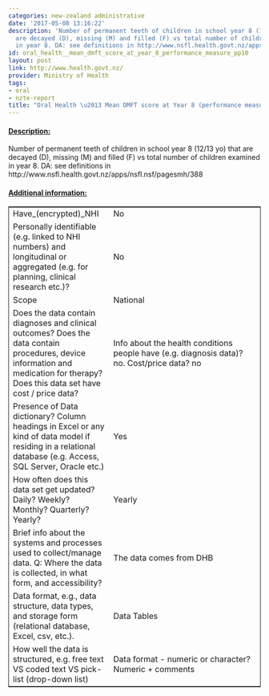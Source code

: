 ```yaml
---
categories: new-zealand administrative
date: '2017-05-08 13:16:22'
description: 'Number of permanent teeth of children in school year 8 (12/13 yo) that
  are decayed (D), missing (M) and filled (F) vs total number of children examined
  in year 8. DA: see definitions in http://www.nsfl.health.govt.nz/apps/nsfl.nsf/pagesmh/388'
id: oral_health__mean_dmft_score_at_year_8_performance_measure_pp10
layout: post
link: http://www.health.govt.nz/
provider: Ministry of Health
tags:
- oral
- nzte-report
title: "Oral Health \u2013 Mean DMFT score at Year 8 (performance measure PP10)"
---
```



 <h4> <u>Description:</u> </h4>
Number of permanent teeth of children in school year 8 (12/13 yo) that are decayed (D), missing (M) and filled (F) vs total number of children examined in year 8. DA: see definitions in http://www.nsfl.health.govt.nz/apps/nsfl.nsf/pagesmh/388
 <h4> <u>Additional information:</u> </h4>
 <table style="border: 1px solid">
 <tr> <td width="40%">Have_(encrypted)_NHI</td> <td>No</td> </tr>
 <tr> <td width="40%">Personally identifiable (e.g. linked to NHI numbers) and longitudinal or aggregated (e.g. for planning, clinical research etc.)?</td> <td>No</td> </tr>
 <tr> <td width="40%">Scope</td> <td>National</td> </tr>
 <tr> <td width="40%">Does the data contain diagnoses and clinical outcomes?
Does the data contain procedures, device information and medication for therapy?
Does this data set have cost / price data?</td> <td>Info about the health conditions people have (e.g. diagnosis data)? no. Cost/price data? no</td> </tr>
 <tr> <td width="40%">Presence of Data dictionary? Column headings in Excel or any kind of data model if residing in a relational database (e.g. Access, SQL Server, Oracle etc.) </td> <td>Yes</td> </tr>
 <tr> <td width="40%">How often does this data set get updated? Daily? Weekly? Monthly? Quarterly? Yearly?</td> <td>Yearly</td> </tr>
 <tr> <td width="40%">Brief info about the systems and processes used to collect/manage data. Q: Where the data is collected, in what form, and accessibility?</td> <td>The data comes from DHB</td> </tr>
 <tr> <td width="40%">Data format, e.g., data structure, data types, and storage form (relational database, Excel, csv, etc.).</td> <td>Data Tables</td> </tr>
 <tr> <td width="40%">How well the data is structured, e.g. free text VS coded text VS pick-list (drop-down list)</td> <td>Data format - numeric or character? Numeric + comments</td> </tr>
 </table>